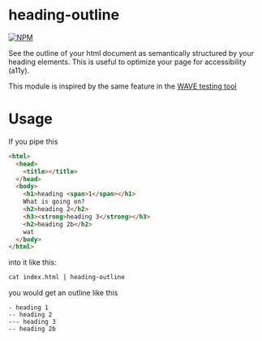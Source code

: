 # heading-outline
[![NPM](https://nodei.co/npm/heading-outline.png)](https://nodei.co/npm/heading-outline/)

See the outline of your html document as semantically structured by your heading 
elements. This is useful to optimize your page for accessibility (a11y). 

This module is inspired by the same feature in the [WAVE testing tool](wave.webaim.org)

# Usage

If you pipe this 

```html
<html>
  <head>
    <title></title>
  </head>
  <body>
    <h1>heading <span>1</span></h1>
    What is going on?
    <h2>heading 2</h2>
    <h3><strong>heading 3</strong></h3>
    <h2>heading 2b</h2>
    wat
  </body>
</html>
```
into it like this:

```sh
cat index.html | heading-outline
```

you would get an outline like this

```
- heading 1
-- heading 2
--- heading 3
-- heading 2b
```